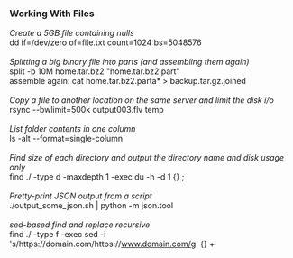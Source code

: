 ### Working With Files

*Create a 5GB file containing nulls*<br>
dd if=/dev/zero of=file.txt count=1024 bs=5048576<br>
<br>
*Splitting a big binary file into parts (and assembling them again)*<br>
split -b 10M home.tar.bz2 "home.tar.bz2.part"<br>
assemble again: cat home.tar.bz2.parta* > backup.tar.gz.joined<br>
<br>
*Copy a file to another location on the same server and limit the disk i/o*<br>
rsync --bwlimit=500k output003.flv temp<br>
<br>
*List folder contents in one column*<br>
ls -alt --format=single-column<br>
<br>
*Find size of each directory and output the directory name and disk usage only*<br>
find ./ -type d -maxdepth 1 -exec du -h -d 1 {} \;<br>
<br>
*Pretty-print JSON output from a script*<br>
./output_some_json.sh | python -m json.tool<br>
<br>
*sed-based find and replace recursive*<br>
find ./ -type f -exec sed -i 's/https:\/\/domain\.com/https:\/\/www.domain.com/g' {} +<br>
<br>
